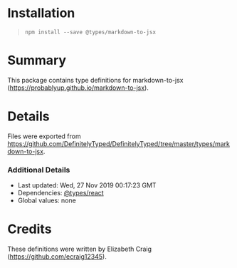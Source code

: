# Installation
> `npm install --save @types/markdown-to-jsx`

# Summary
This package contains type definitions for markdown-to-jsx (https://probablyup.github.io/markdown-to-jsx).

# Details
Files were exported from https://github.com/DefinitelyTyped/DefinitelyTyped/tree/master/types/markdown-to-jsx.

### Additional Details
 * Last updated: Wed, 27 Nov 2019 00:17:23 GMT
 * Dependencies: [@types/react](https://npmjs.com/package/@types/react)
 * Global values: none

# Credits
These definitions were written by Elizabeth Craig (https://github.com/ecraig12345).
